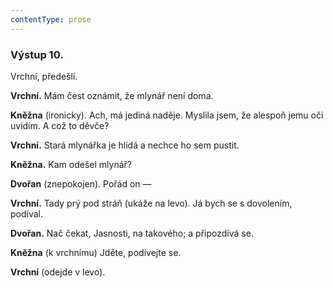 ```yaml
---
contentType: prose
---
```


### Výstup 10.

Vrchní, předešlí.

**Vrchní.** Mám čest oznámit, že mlynář není doma.

**Kněžna** (ironicky). Ach, má jediná naděje. Myslila jsem, že alespoň jemu oči uvidím. A což to děvče?

**Vrchní.** Stará mlynářka je hlídá a nechce ho sem pustit.

**Kněžna.** Kam odešel mlynář? 

**Dvořan** (znepokojen). Pořád on — 

**Vrchní.** Tady prý pod stráň (ukáže na levo). Já bych se s dovolením, podíval.

**Dvořan.** Nač čekat, Jasnosti, na takového; a připozdívá se.

**Kněžna** (k vrchnímu) Jděte, podívejte se. 

**Vrchní** (odejde v levo).

